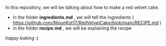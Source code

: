 In this repository, we will be talking about how to make a red velvet cake.

- in the folder **ingredients.md** , we will tell the ingredients ( https://github.com/NipunKst17/RedVelvetCake/blob/main/RECIPE.md )
- in the folder **recipe.md** , we will be explaining the recipe

*happy baking* :) 

